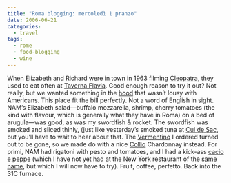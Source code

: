 ```yaml
---
title: "Roma blogging: mercoledì 1 pranzo"
date: 2006-06-21
categories:
  - travel
tags:
  - rome
  - food-blogging
  - wine
---
```

When Elizabeth and Richard were in town in 1963 filming [Cleopatra](http://www.imdb.com/title/tt0056937/), they used to eat often at [Taverna Flavia](https://tavernaflavia.it/en/). Good enough reason to try it out? Not really, but we wanted something in the [hood](http://www.roma2000.it/zveneto.html) that wasn’t lousy with Americans. This place fit the bill perfectly. Not a word of English in sight. NAM’s Elizabeth salad—buffalo mozzarella, shrimp, cherry tomatoes (the kind with flavour, which is generally what they have in Roma) on a bed of arugula—was good, as was my swordfish & rocket. The swordfish was smoked and sliced thinly, (just like yesterday’s smoked tuna at [Cul de Sac](https://www.cntraveler.com/bars/rome/cul-de-sac), but you’ll have to wait to hear about that. The [Vermentino](https://en.wikipedia.org/wiki/Vermentino) I ordered turned out to be gone, so we made do with a nice [Collio](https://en.wikipedia.org/wiki/Collio_Goriziano) Chardonnay instead. For primi, NAM had rigatoni with pesto and tomatoes, and I had a kick-ass [cacio e peppe](http://www.annamariavolpi.com/cacio_e_pepe.html) (which I have not yet had at the New York restaurant of the [same name](http://www.cacioepepe.com/), but which I will now have to try). Fruit, coffee, perfetto. Back into the 31C furnace.
